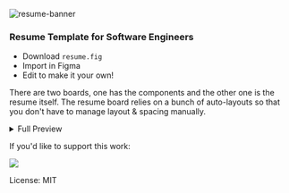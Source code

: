 ![resume-banner](https://github.com/ahmedrizwan/resume-template/assets/4357275/da21e3ff-4a21-44bc-a78b-11d1e6966427)

### Resume Template for Software Engineers

- Download `resume.fig`
- Import in Figma
- Edit to make it your own!

There are two boards, one has the components and the other one is the resume itself.
The resume board relies on a bunch of auto-layouts so that you don't have to manage layout & spacing manually. 

<details>
<summary>Full Preview</summary>
<br/>
<img src="https://github.com/ahmedrizwan/resume-template/assets/4357275/712f7d73-74b3-430b-96ef-7c619674080e" width="700" />
<br/>
</details>


If you'd like to support this work: 

<a href="https://www.buymeacoffee.com/xsAzLtYRw"><img src="https://img.buymeacoffee.com/button-api/?text=Buy me a coffee&emoji=&slug=xsAzLtYRw&button_colour=FFDD00&font_colour=000000&font_family=Cookie&outline_colour=000000&coffee_colour=ffffff" /></a>

License: MIT
